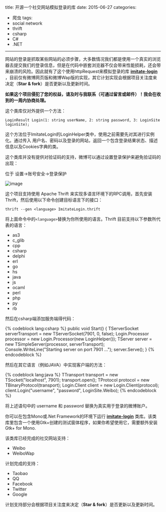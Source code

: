title: 开源一个社交网站模拟登录的库
date: 2015-06-27
categories: 
- 爬虫
tags:
- social network
- thrift
- csharp
- C#
- .NET

---

 网站的登录是抓取某些网站的必须步骤，大多数情况我们都是使用一个真实的浏览器去提交我们的登录信息，但是在代码中嵌套浏览器不仅会带来性能损耗，还会带来崩溃的风险。因此就有了这个使用httpRequest来模拟登录的库 **[imitate-login](https://github.com/ziyunhx/imitate-login)** ，目前仅有微博网页版和微博Wap版的实现，其它计划实现会根据项目关注度来决定（**Star & fork**）是否更新以及更新时间。
 
 <!--more-->
 **如果这个项目侵犯了您的权益，请及时与我联系（可通过留言或邮件）！我会在收到的一周内协商处理。**
 
 这个类库仅对外提供一个方法： 
 
 `LoginResult Login(1: string userName, 2: string password, 3: LoginSite loginSite);` 
 
 这个方法位于ImitateLogin的LoginHelper类中，使用之前需要先对其进行实例化。通过传入 用户名、密码以及登录的网站，返回一个包含登录结果状态、描述信息以及Cookies字典的类。
 
 这个类库并没有提供对验证码的支持，微博可以通过设置登录保护来避免验证码的出现：
 
 位于 设置->账号安全->登录保护
 
 ![image](http://www.tnidea.com/media/image/imitate-login-weibo-setting.png)
 
 这个项目支持使用 Apache Thrift 来实现多语言环境下的RPC调用，首先安装Thrift，然后使用以下命令创建目标语言下的接口：
 
 `thrift --gen <language> ImitateLogin.thrift`
 
将上面命令中的`<language>`替换为你所使用的语言。Thrift 目前支持以下参数所代表的语言：
 
 - as3
 - c_glib
 - cpp
 - csharp
 - delphi
 - erl
 - go
 - hs
 - java
 - js
 - ocaml
 - perl
 - php
 - py
 - rb

然后在csharp端添加服务端得代码：
 
{% codeblock lang:csharp %}
public void Start() 
{ 
	TServerSocket serverTransport = new TServerSocket(7901, 0, false); 
	Login.Processor processor = new Login.Processor(new LoginHelper()); 
	TServer server = new TSimpleServer(processor, serverTransport); 
	Console.WriteLine("Starting server on port 7901 ..."); 
	server.Serve(); 
}
{% endcodeblock %}

 然后在其它语言（例如JAVA）中实现客户端的方法：
 
{% codeblock lang:java %}
TTransport transport = new TSocket("localhost", 7901);
transport.open();
TProtocol protocol = new TBinaryProtocol(transport);
Login.Client client = new Login.Client(protocol);
client.Login("username", "password", LoginSite.Weibo);
{% endcodeblock %}

将上述语句中的 username 和 password 替换为真实用于登录的微博账户。
 
你可以在包含Mono或.Net Framework的环境下运行 **[imitate-login](https://github.com/ziyunhx/imitate-login)** 类库。该类库里包含一个使用Gtk+创建的测试窗体程序，如果你希望使用它，需要额外安装 Gtk+ for Mono.
 
该类库已经完成的社交网站支持：

 - Weibo
 - WeiboWap

计划完成的支持：

 - Taobao
 - QQ
 - Facebook
 - Twitter
 - Google

计划支持部分会根据项目关注度来决定（**Star & fork**）是否更新以及更新时间。